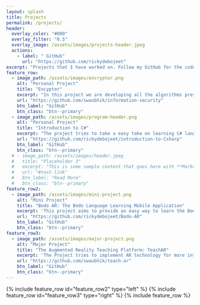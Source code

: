 ```yaml
---
layout: splash
title: Projects
permalink: /projects/
header:
  overlay_color: "#000"
  overlay_filter: "0.5"
  overlay_image: /assets/images/projects-header.jpeg
  actions:
    - label: " GitHub"
      url: "https://github.com/rickydebojeet"
excerpt: "Projects that I have worked on. Follow my GitHub for the codes of my projects."
feature_row:
  - image_path: /assets/images/encryptor.png
    alt: "Personal Project"
    title: "Encyptor"
    excerpt: "In this project we are developing all the algorithms present in Information security using HTML, CSS, and JavaScript."
    url: "https://github.com/swaubhik/information-security"
    btn_label: "GitHub"
    btn_class: "btn--primary"
  - image_path: /assets/images/program-header.png
    alt: "Personal Project"
    title: "Introduction to C#"
    excerpt: "The project tries to take a easy take on learning C# language from scratch. I developed the repository while taking C# course in my undergrad."
    url: "https://github.com/rickydebojeet/introduction-to-Csharp"
    btn_label: "GitHub"
    btn_class: "btn--primary"
  # - image_path: /assets/images/header.jpeg
  #   title: "Placeholder 3"
  #   excerpt: "This is some sample content that goes here with **Markdown** formatting."
  #   url: "#test-link"
  #   btn_label: "Read More"
  #   btn_class: "btn--primary"
feature_row2:
  - image_path: /assets/images/mini-project.png
    alt: "Mini Project"
    title: "Bodo AR: The Bodo Language Learning Mobile Application"
    excerpt: 'This project aims to provide an easy way to learn the Bodo language, one of the official languages of our country.'
    url: "https://github.com/rickydebojeet/Bodo-AR"
    btn_label: "GitHub"
    btn_class: "btn--primary"
feature_row3:
  - image_path: /assets/images/major-project.png
    alt: "Major Project"
    title: "The Augmented Reality Teaching Platform: TeachAR"
    excerpt: 'The Project tries to implement AR technology for more interactive and effective learning, thus making learning a more exciting activity.'
    url: "https://github.com/swaubhik/teach-ar"
    btn_label: "GitHub"
    btn_class: "btn--primary"
---
```


{% include feature_row id="feature_row2" type="left" %}
{% include feature_row id="feature_row3" type="right" %}
{% include feature_row %}


